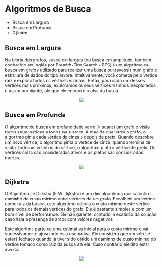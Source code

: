 # Algoritmos de Busca

- Busca em Largura
- Busca em Profunda
- Dijkstra

## Busca em Largura 
Na teoria dos grafos, busca em largura (ou busca em amplitude, também conhecido em inglês por Breadth-First Search - BFS) 
é um algoritmo de busca em grafos utilizado para realizar uma busca ou travessia num grafo e estrutura de dados do tipo árvore. 
Intuitivamente, você começa pelo vértice raiz e explora todos os vértices vizinhos. Então, para cada um desses vértices mais 
próximos, exploramos os seus vértices vizinhos inexplorados e assim por diante, até que ele encontre o alvo da busca.

<p align="center">
  <img src="https://upload.wikimedia.org/wikipedia/commons/thumb/5/5d/Breadth-First-Search-Algorithm.gif/250px-Breadth-First-Search-Algorithm.gif" />
</p>

## Busca em Profunda
O algoritmo de busca em profundidade varre (= scans) um grafo e visita todos seus vértices e todos seus arcos. À medida que varre o 
grafo, o algoritmo pinta cada vértice de cinza e depois de preto. Quando descobre um novo vértice, o algoritmo pinta o vértice de cinza; 
quando termina de visitar todos os vizinhos do vértice, o algoritmo pinta o vértice de preto. Os vértices cinza são considerados ativos 
e os pretos são considerados mortos.

<p align="center">
  <img src="https://www.ime.usp.br/~pf/algoritmos_para_grafos/aulas/figs/mine/rtree6c.png" />
</p>

## Dijkstra
O Algoritmo de Dijkstra (E.W. Dijkstra) é um dos algoritmos que calcula o caminho de custo mínimo entre vértices de um grafo. Escolhido um vértice como raiz da busca, este algoritmo calcula o custo mínimo deste vértice para todos os demais vértices do grafo. Ele é bastante simples e com um bom nível de performance. Ele não garante, contudo, a exatidão da solução caso haja a presença de arcos com valores negativos.

Este algoritmo parte de uma estimativa inicial para o custo mínimo e vai sucessivamente ajustando esta estimativa. Ele considera que um vértice estará fechado quando já tiver sido obtido um caminho de custo mínimo do vértice tomado como raiz da busca até ele. Caso contrário ele dito estar aberto.

<p align="center">
  <img src="https://www.ic.unicamp.br/~meidanis/courses/mo417/2010s1/pool/ra_033072_img/grafo_dijkstra.jpg" />
</p>

